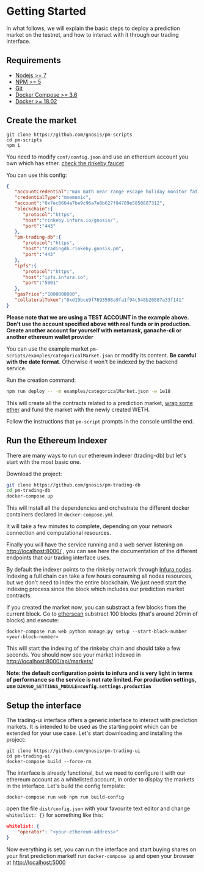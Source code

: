 # Getting Started

In what follows, we will explain the basic steps to deploy a prediction market on the testnet, and how to interact with it through our trading interface.

## Requirements
* [Nodejs >= 7](https://nodejs.org/en/)
* [NPM >= 5](https://nodejs.org/en/)
* [Git](https://git-scm.com/downloads)
* [Docker Compose >= 3.6](https://docs.docker.com/compose/install/)
* [Docker >= 18.02](https://docs.docker.com/install/)

## Create the market
```
git clone https://github.com/gnosis/pm-scripts
cd pm-scripts
npm i
````
You need to modify `conf/config.json` and use an ethereum account you own which has ether. [check the rinkeby faucet](https://faucet.rinkeby.io/)

You can use this config:
```json
{  
   "accountCredential":"man math near range escape holiday monitor fat general legend garden resist",
   "credentialType":"mnemonic",
   "account":"0x7ec8664a7be9c96a7e8b627f84789e5850887312",
   "blockchain":{  
      "protocol":"https",
      "host":"rinkeby.infura.io/gnosis/",
      "port":"443"
   },
   "pm-trading-db":{  
      "protocol":"https",
      "host":"tradingdb.rinkeby.gnosis.pm",
      "port":"443"
   },
   "ipfs":{  
      "protocol":"https",
      "host":"ipfs.infura.io",
      "port":"5001"
   },
   "gasPrice":"1000000000",
   "collateralToken":"0xd19bce9f7693598a9fa1f94c548b20887a33f141"
}
```
**Please note that we are using a TEST ACCOUNT in the example above. Don't use the account specified above with real funds or in production. Create another account for yourself with metamask, ganache-cli or another ethereum wallet provider**

You can use the example market `pm-scripts/examples/categoricalMarket.json` or modify its content. **Be careful with the date format**. Otherwise it won't be indexed by the backend service.

Run the creation command:
```sh
npm run deploy -- -m examples/categoricalMarket.json -w 1e18
```

This will create all the contracts related to a prediction market, [wrap some ether](https://weth.io/) and fund the market with the newly created WETH.

Follow the instructions that `pm-script` prompts in the console until the end.

## Run the Ethereum Indexer
There are many ways to run our ethereum indexer (trading-db) but let's start with the most basic one.

Download the project:
```sh
git clone https://github.com/gnosis/pm-trading-db
cd pm-trading-db
docker-compose up
```
This will install all the dependencies and orchestrate the different docker containers declared in `docker-compose.yml`

It will take a few minutes to complete, depending on your network connection and computational resources.

Finally you will have the service running and a web server listening on [http://localhost:8000/](http://localhost:8000/) , you can see here the documentation of the different endpoints that our trading interface uses.

By default the indexer points to the rinkeby network through [Infura nodes](https://infura.io/). Indexing a full chain can take a few hours consuming all nodes resources, but we don't need to index the entire blockchain. We just need start the indexing process since the block which includes our prediction market contracts.

If you created the market now, you can substract a few blocks from the current block. Go to [etherscan](https://rinkeby.etherscan.io/) substract 100 blocks (that's around 20min of blocks) and execute:
```
docker-compose run web python manage.py setup --start-block-number <your-block-number>
```

This will start the indexing of the rinkeby chain and should take a few seconds. You should now see your market indexed in [http://localhost:8000/api/markets/](http://localhost:8000/api/markets/)

**Note: the default configuration points to infura and is very light in terms of performance so the service is not rate limited. For production settings, use `DJANGO_SETTINGS_MODULE=config.settings.production`**

## Setup the interface
The trading-ui interface offers a generic interface to interact with prediction markets. It is intended to be used as the starting point which can be extended for your use case.
Let's start downloading and installing the project:
```
git clone https://github.com/gnosis/pm-trading-ui
cd pm-trading-ui
docker-compose build --force-rm
```

The interface is already functional, but we need to configure it with our ethereum account as a whitelisted account, in order to display the markets in the interface.
Let's build the config template:
```
docker-compose run web npm run build-config
```

open the file `dist/config.json` with your favourite text editor and change `whiteslist: {}` for something like this:
```json
whitelist: {
    "operator": "<your-ethereum-address>"
}
```

Now everything is set, you can run the interface and start buying shares on your first prediction market! run `docker-compose up` and open your browser at [http://localhost:5000](http://localhost:5000)
